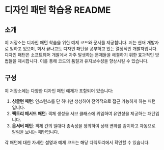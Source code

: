 # 디자인 패턴 학습용 README

## 소개

이 저장소는 디자인 패턴 학습을 위한 예제 코드와 문서를 제공합니다. 
저는 현재 개발자로 일하고 있으며, 회사 끝나고도 디자인 패턴을 공부하고 있는 열정적인 개발자입니다. 
디자인 패턴은 소프트웨어 개발에서 자주 발생하는 문제들을 해결하기 위한 효과적인 방법들을 제시합니다. 
이를 통해 코드의 품질과 유지보수성을 향상시킬 수 있습니다.

## 구성

이 저장소에는 다양한 디자인 패턴 예제가 포함되어 있습니다:

1. **싱글턴 패턴**: 인스턴스를 단 하나만 생성하여 전역적으로 접근 가능하게 하는 패턴입니다.
2. **팩토리 메서드 패턴**: 객체 생성을 서브 클래스에 위임하여 유연성을 제공하는 패턴입니다.
3. **옵서버 패턴**: 객체 간의 일대다 종속성을 정의하여 상태 변화를 감지하고 자동으로 알림을 보내는 패턴입니다.

각 패턴에 대한 자세한 설명과 예제 코드는 해당 디렉토리에서 확인할 수 있습니다.
